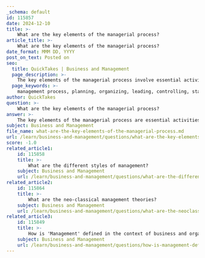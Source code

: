 ```yaml
---
_schema: default
id: 115857
date: 2024-12-10
title: >-
    What are the key elements of the managerial process?
article_title: >-
    What are the key elements of the managerial process?
date_format: MMM DD, YYYY
post_on_text: Posted on
seo:
  title: QuickTakes | Business and Management
  page_description: >-
    The key elements of the managerial process involve essential activities such as planning, organizing, leading, controlling, and staffing that managers perform to achieve organizational goals effectively.
  page_keywords: >-
    management process, planning, organizing, leading, controlling, staffing, organizational goals, management functions, effective management, employee motivation
author: QuickTakes
question: >-
    What are the key elements of the managerial process?
answer: >-
    The key elements of the managerial process are essential activities that managers perform to achieve organizational goals effectively. These elements can be summarized into five fundamental functions:\n\n1. **Planning**: This is the first and most crucial element of the management process. It involves setting objectives and determining the best course of action to achieve those objectives. Planning requires managers to analyze the current situation, forecast future conditions, and develop strategies to reach the desired outcomes.\n\n2. **Organizing**: Once planning is complete, the next step is organizing. This involves arranging resources (both human and material) in a structured way to implement the plans. Organizing includes defining roles, responsibilities, and the hierarchy within the organization to ensure that tasks are carried out efficiently.\n\n3. **Leading**: Leading is the process of motivating and directing employees to work towards the organization's goals. This element focuses on communication, leadership styles, and the ability to inspire and influence team members to perform at their best.\n\n4. **Controlling**: This element involves monitoring and evaluating the progress of the organization towards its goals. Controlling ensures that the organization stays on track by comparing actual performance with planned performance and making necessary adjustments to strategies or operations.\n\n5. **Staffing**: Although sometimes considered part of organizing, staffing is a critical function that involves recruiting, selecting, training, and developing the right personnel for the organization. It ensures that the organization has the necessary talent to execute its plans effectively.\n\nThese elements work together as a continuous process, allowing managers to adapt and respond to changing circumstances while striving to meet organizational objectives. Understanding these functions is vital for effective management and can significantly impact an organization's success.
subject: Business and Management
file_name: what-are-the-key-elements-of-the-managerial-process.md
url: /learn/business-and-management/questions/what-are-the-key-elements-of-the-managerial-process
score: -1.0
related_article1:
    id: 115858
    title: >-
        What are the different styles of management?
    subject: Business and Management
    url: /learn/business-and-management/questions/what-are-the-different-styles-of-management
related_article2:
    id: 115864
    title: >-
        What are the neo-classical management theories?
    subject: Business and Management
    url: /learn/business-and-management/questions/what-are-the-neoclassical-management-theories
related_article3:
    id: 115849
    title: >-
        How is 'Management' defined in the context of business and organizations?
    subject: Business and Management
    url: /learn/business-and-management/questions/how-is-management-defined-in-the-context-of-business-and-organizations
---
```


&nbsp;